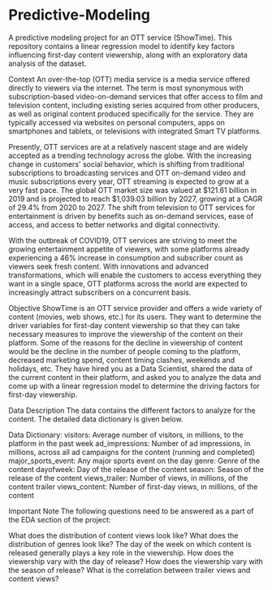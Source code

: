 # Predictive-Modeling
A predictive modeling project for an OTT service (ShowTime). This repository contains a linear regression model to identify key factors influencing first-day content viewership, along with an exploratory data analysis of the dataset.

Context
An over-the-top (OTT) media service is a media service offered directly to viewers via the internet. The term is most synonymous with subscription-based video-on-demand services that offer access to film and television content, including existing series acquired from other producers, as well as original content produced specifically for the service. They are typically accessed via websites on personal computers, apps on smartphones and tablets, or televisions with integrated Smart TV platforms.

Presently, OTT services are at a relatively nascent stage and are widely accepted as a trending technology across the globe. With the increasing change in customers' social behavior, which is shifting from traditional subscriptions to broadcasting services and OTT on-demand video and music subscriptions every year, OTT streaming is expected to grow at a very fast pace. The global OTT market size was valued at $121.61 billion in 2019 and is projected to reach $1,039.03 billion by 2027, growing at a CAGR of 29.4% from 2020 to 2027. The shift from television to OTT services for entertainment is driven by benefits such as on-demand services, ease of access, and access to better networks and digital connectivity.

With the outbreak of COVID19, OTT services are striving to meet the growing entertainment appetite of viewers, with some platforms already experiencing a 46% increase in consumption and subscriber count as viewers seek fresh content. With innovations and advanced transformations, which will enable the customers to access everything they want in a single space, OTT platforms across the world are expected to increasingly attract subscribers on a concurrent basis.

 

Objective
ShowTime is an OTT service provider and offers a wide variety of content (movies, web shows, etc.) for its users. They want to determine the driver variables for first-day content viewership so that they can take necessary measures to improve the viewership of the content on their platform. Some of the reasons for the decline in viewership of content would be the decline in the number of people coming to the platform, decreased marketing spend, content timing clashes, weekends and holidays, etc. They have hired you as a Data Scientist, shared the data of the current content in their platform, and asked you to analyze the data and come up with a linear regression model to determine the driving factors for first-day viewership.

 

Data Description
The data contains the different factors to analyze for the content. The detailed data dictionary is given below.

Data Dictionary:
visitors: Average number of visitors, in millions, to the platform in the past week
ad_impressions: Number of ad impressions, in millions, across all ad campaigns for the content (running and completed)
major_sports_event: Any major sports event on the day
genre: Genre of the content
dayofweek: Day of the release of the content
season: Season of the release of the content
views_trailer: Number of views, in millions, of the content trailer
views_content: Number of first-day views, in millions, of the content
 

Important Note
The following questions need to be answered as a part of the EDA section of the project:

What does the distribution of content views look like?
What does the distribution of genres look like?
The day of the week on which content is released generally plays a key role in the viewership. How does the viewership vary with the day of release?
How does the viewership vary with the season of release?
What is the correlation between trailer views and content views?
